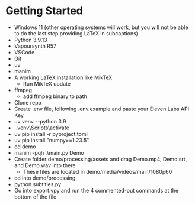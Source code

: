 # Getting Started

- Windows 11 (other operating systems will work, but you will not be able to do the last step providing LaTeX in subcaptions)
- Python 3.9.13
- Vapoursynth R57
- VSCode
- Git
- uv
- manim
- A working LaTeX installation like MikTeX
  - Run MikTeX update
- ffmpeg
  - add ffmpeg binary to path
- Clone repo
- Create .env file, following .env.example and paste your Eleven Labs API Key
- uv venv --python 3.9
- .\.venv\Scripts\activate
- uv pip install -r pyproject.toml
- uv pip install "numpy==1.23.5"
- cd demo
- manim -pqh .\main.py Demo
- Create folder demo/processing/assets and drag Demo.mp4, Demo.srt, and Demo.wav into there
  - These files are located in demo/media/videos/main/1080p60
- cd into demo/processing
- python subtitles.py
- Go into export.vpy and run the 4 commented-out commands at the bottom of the file
